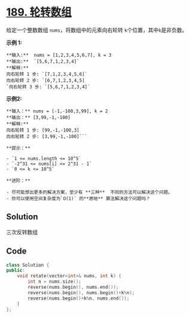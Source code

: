 # [189. 轮转数组](https://leetcode.cn/problems/rotate-array/description/?envType=study-plan-v2&envId=top-100-liked)

给定一个整数数组 `nums`，将数组中的元素向右轮转 `k`个位置，其中`k`是非负数。

**示例 1:** 

```
**输入:**  nums = [1,2,3,4,5,6,7], k = 3
**输出:**  `[5,6,7,1,2,3,4]`
**解释:** 
向右轮转 1 步: `[7,1,2,3,4,5,6]`
向右轮转 2 步: `[6,7,1,2,3,4,5]
`向右轮转 3 步: `[5,6,7,1,2,3,4]`
```

**示例2:** 

```
**输入：** nums = [-1,-100,3,99], k = 2
**输出：** [3,99,-1,-100]
**解释:**  
向右轮转 1 步: [99,-1,-100,3]
向右轮转 2 步: [3,99,-1,-100]```

**提示：** 

- `1 <= nums.length <= 10^5`
- `-2^31 <= nums[i] <= 2^31 - 1`
- `0 <= k <= 10^5`

**进阶：** 

- 尽可能想出更多的解决方案，至少有 **三种**  不同的方法可以解决这个问题。
- 你可以使用空间复杂度为`O(1)` 的**原地** 算法解决这个问题吗？
```

## Solution

三次反转数组

## Code

```c++
class Solution {
public:
    void rotate(vector<int>& nums, int k) {
        int n = nums.size();
        reverse(nums.begin(), nums.end());
        reverse(nums.begin(), nums.begin()+k%n);
        reverse(nums.begin()+k%n, nums.end());
    }
};
```

